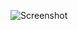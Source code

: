 ![Screenshot](https://raw.githubusercontent.com/Cryakl/Ultimate-RAT-Collection/refs/heads/main/Nitol/%e6%96%b0%e5%bb%ba%e6%96%87%e4%bb%b6%e5%a4%b9/Screenshot.png)
